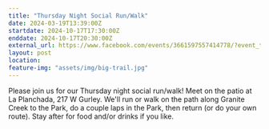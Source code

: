 ```yaml
---
title: "Thursday Night Social Run/Walk"
date: 2024-03-19T13:39:00Z
startdate: 2024-10-17T17:30:00Z
enddate: 2024-10-17T20:30:00Z
external_url: https://www.facebook.com/events/3661597557414778/?event_time_id=3661597627414771
layout: post
location: 
feature-img: "assets/img/big-trail.jpg"
---
```


Please join us for our Thursday night social run/walk! Meet on the patio at La Planchada, 217 W Gurley.  We'll run or walk on the path along Granite Creek to the Park, do a couple laps in the Park, then return (or do your own route).  Stay after for food and/or drinks if you like.<br>
  <br>
  

